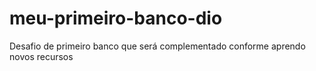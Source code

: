 # meu-primeiro-banco-dio
Desafio de primeiro banco que será complementado conforme aprendo novos recursos
